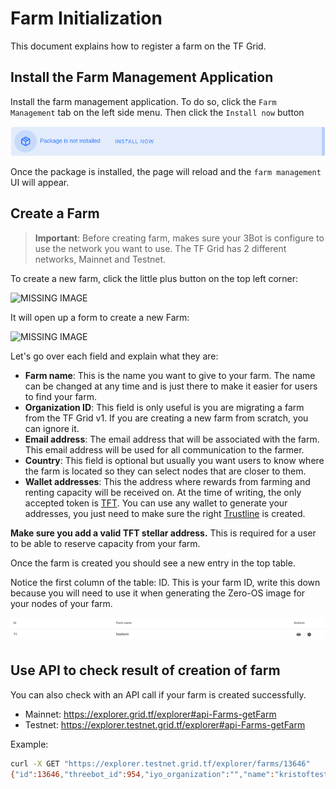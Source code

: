 # Farm Initialization

This document explains how to register a farm on the TF Grid.

## Install the Farm Management Application

Install the farm management application. To do so, click the `Farm Management` tab on the left side menu.
Then click the `Install now` button

![install_package](img/install_packages.png)

Once the package is installed, the page will reload and the `farm management` UI will appear.

## Create a Farm

> **Important**: Before creating farm, makes sure your 3Bot is configure to use the network you want to use. The TF Grid has 2 different networks, Mainnet and Testnet. 

To create a new farm, click the little plus button on the top left corner:

<img src="img/add_farm.png" width="170" alt="MISSING IMAGE">

It will open up a form to create a new Farm:

<img src="img/new_farm.png" width="600" alt="MISSING IMAGE">

Let's go over each field and explain what they are:

* **Farm name**: This is the name you want to give to your farm. The name can be changed at any time and is just there to make it easier for users to find your farm.
* **Organization ID**: This field is only useful is you are migrating a farm from the TF Grid v1. If you are creating a new farm from scratch, you can ignore it.
* **Email address**: The email address that will be associated with the farm. This email address will be used for all communication to the farmer.
* **Country**: This field is optional but usually you want users to know where the farm is located so they can select nodes that are closer to them.
* **Wallet addresses**: This the address where rewards from farming and renting capacity will be received on. At the time of writing, the only accepted token is [TFT](https://library.threefold.me/#/terms_conditions_griduser?id=_5-use-of-threefold-tokens). You can use any wallet to generate your addresses, you just need to make sure the right [Trustline](https://www.stellar.org/developers/guides/concepts/assets.html) is created.

**Make sure you add a valid TFT stellar address.** This is required for a user to be able to reserve capacity from your farm.

Once the farm is created you should see a new entry in the top table.

Notice the first column of the table: ID. This is your farm ID, write this down because you will need to use it when generating the Zero-OS image for your nodes of your farm.

![farm table](img/farm_table.png)

## Use API to check result of creation of farm

You can also check with an API call if your farm is created successfully.

- Mainnet: https://explorer.grid.tf/explorer#api-Farms-getFarm
- Testnet: https://explorer.testnet.grid.tf/explorer#api-Farms-getFarm

Example:

```bash
curl -X GET "https://explorer.testnet.grid.tf/explorer/farms/13646"
{"id":13646,"threebot_id":954,"iyo_organization":"","name":"kristoftest","wallet_addresses":[{"asset":"TFT","address":"GCKOETVYOPF5GW4L5J3EN3RG6Q4WVJ2V3SV5GWNEDY2JBZU75J6XGJE3"}],"location":{"city":"","country":"Belgium","continent":"","latitude":0,"longitude":0},"email":"","resource_prices":null,"prefix_zero":""}
```

<!-- !!!include:bootable_image -->
